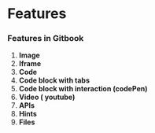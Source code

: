 # Features

### Features in Gitbook

1. **Image**
2. **Iframe**
3. **Code**
4. **Code block with tabs**
5. **Code block with interaction \(codePen\)**
6. **Video \( youtube\)**
7. **APIs**
8. **Hints**
9. **Files**

